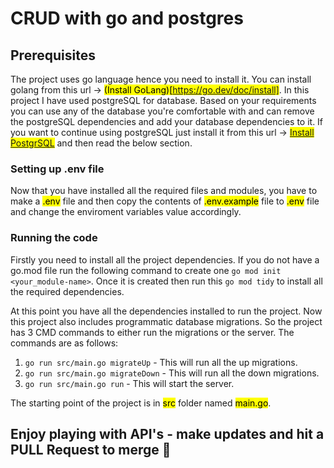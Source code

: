 # CRUD with go and postgres

## Prerequisites

The project uses go language hence you need to install it. You can install golang from this url -> <mark>(Install GoLang)[https://go.dev/doc/install]</mark>.
In this project I have used postgreSQL for database. Based on your requirements you can use any of the database you're comfortable with and can remove the postgreSQL dependencies and add your database dependencies to it. If you want to continue using postgreSQL just install it from this url -> <mark>[Install PostgrSQL](https://www.postgresql.org/download)</mark> and then read the below section.

### Setting up .env file

Now that you have installed all the required files and modules, you have to make a <mark>.env</mark> file and then copy the contents of <mark>.env.example</mark> file to <mark>.env</mark> file and change the enviroment variables value accordingly.

### Running the code

Firstly you need to install all the project dependencies. If you do not have a go.mod file run the following command to create one `go mod init <your_module-name>`. Once it is created then run this `go mod tidy` to install all the required dependencies.

At this point you have all the dependencies installed to run the project. Now this project also includes programmatic database migrations. So the project has 3 CMD commands to either run the migrations or the server. The commands are as follows:

1) `go run src/main.go migrateUp` - This will run all the up migrations.
2) `go run src/main.go migrateDown` - This will run all the down migrations.
3) `go run src/main.go run` - This will start the server.

The starting point of the project is in <mark>src</mark> folder named <mark>main.go</mark>.

## Enjoy playing with API's - make updates and hit a PULL Request to merge 🎉 